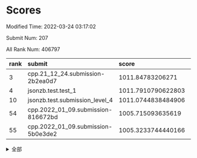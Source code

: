# Scores

Modified Time: 2022-03-24 03:17:02

Submit Num: 207

All Rank Num: 406797

| rank |               submit               |       score        |       sigma        | pk_num |
| :--- | :--------------------------------- | :----------------- | :----------------- | :----- |
| 3    | cpp.21_12_24.submission-2b2ea0d7   | 1011.84783206271   | 0.7955040221594469 | 7863   |
| 4    | jsonzb.test.test_1                 | 1011.7910790622803 | 0.8076468862910549 | 7863   |
| 10   | jsonzb.test.submission_level_4     | 1011.0744838484906 | 0.7788695118014165 | 7859   |
| 54   | cpp.2022_01_09.submission-816672bd | 1005.715093635619  | 0.7290766637763617 | 7862   |
| 55   | cpp.2022_01_09.submission-5b0e3de2 | 1005.3233744440166 | 0.7193841592990349 | 7862   |


<details>
<summary>全部</summary>

| rank |                 submit                 |       score        |       sigma        | pk_num |
| :--- | :------------------------------------- | :----------------- | :----------------- | :----- |
| 1    | gobigger.level_3.submission_level_3_15 | 1012.1340222962889 | 0.7856826573095324 | 7864   |
| 2    | gobigger.level_3.submission_level_3_38 | 1011.902071648745  | 0.7882844509391984 | 7861   |
| 3    | cpp.21_12_24.submission-2b2ea0d7       | 1011.84783206271   | 0.7955040221594469 | 7863   |
| 4    | jsonzb.test.test_1                     | 1011.7910790622803 | 0.8076468862910549 | 7863   |
| 5    | gobigger.level_3.submission_level_3_25 | 1011.6979925914533 | 0.8064755760193063 | 7864   |
| 6    | gobigger.level_3.submission_level_3_28 | 1011.4630895704843 | 0.755681504244253  | 7862   |
| 7    | gobigger.level_3.submission_level_3_21 | 1011.3745838916874 | 0.7649815107417094 | 7862   |
| 8    | gobigger.level_3.submission_level_3_47 | 1011.2241741912553 | 0.7820409488101784 | 7863   |
| 9    | gobigger.level_3.submission_level_3_22 | 1011.2211082724928 | 0.764695078247167  | 7866   |
| 10   | jsonzb.test.submission_level_4         | 1011.0744838484906 | 0.7788695118014165 | 7859   |
| 11   | gobigger.level_3.submission_level_3_26 | 1011.0012466277019 | 0.7609978285035319 | 7865   |
| 12   | gobigger.level_3.submission_level_3_1  | 1011.0011549205376 | 0.7692875146233238 | 7860   |
| 13   | gobigger.level_3.submission_level_3_33 | 1010.7964120548455 | 0.773247469032246  | 7860   |
| 14   | gobigger.level_3.submission_level_3_49 | 1010.712955544016  | 0.7554200601317512 | 7862   |
| 15   | gobigger.level_3.submission_level_3_2  | 1010.686546546426  | 0.7451962814108857 | 7861   |
| 16   | gobigger.level_3.submission_level_3_11 | 1010.565971442645  | 0.752785454759396  | 7862   |
| 17   | gobigger.level_3.submission_level_3_12 | 1010.5519460542497 | 0.7597882293109458 | 7864   |
| 18   | gobigger.level_3.submission_level_3_0  | 1010.5378200257767 | 0.7747849629967448 | 7863   |
| 19   | gobigger.level_3.submission_level_3_20 | 1010.288504889728  | 0.7563448254800504 | 7856   |
| 20   | gobigger.level_3.submission_level_3_27 | 1010.2177371270184 | 0.7634435578372114 | 7865   |
| 21   | gobigger.level_3.submission_level_3_24 | 1010.2041704731038 | 0.7535820765419717 | 7859   |
| 22   | gobigger.level_3.submission_level_3_36 | 1010.1514001988285 | 0.7609599934887216 | 7858   |
| 23   | gobigger.level_3.submission_level_3_14 | 1010.1264717229553 | 0.7619195917734523 | 7855   |
| 24   | gobigger.level_3.submission_level_3_35 | 1010.0908468293366 | 0.7526298423666141 | 7862   |
| 25   | gobigger.level_3.submission_level_3_34 | 1010.0888767230244 | 0.7366858409580473 | 7860   |
| 26   | gobigger.level_3.submission_level_3_17 | 1010.0428588307045 | 0.7627683313058601 | 7862   |
| 27   | gobigger.level_3.submission_level_3_19 | 1010.0271370422738 | 0.7441589326818085 | 7858   |
| 28   | gobigger.level_3.submission_level_3_13 | 1010.021276725232  | 0.7406455987827584 | 7865   |
| 29   | gobigger.level_3.submission_level_3_29 | 1009.954961490911  | 0.7568384436021216 | 7865   |
| 30   | gobigger.level_3.submission_level_3_8  | 1009.9543748103807 | 0.7518939193487211 | 7863   |
| 31   | gobigger.level_3.submission_level_3_42 | 1009.9525910998325 | 0.7547494409642824 | 7856   |
| 32   | gobigger.level_3.submission_level_3_4  | 1009.7796058992524 | 0.7596625346274247 | 7866   |
| 33   | gobigger.level_3.submission_level_3_44 | 1009.755014545868  | 0.7650344657592223 | 7861   |
| 34   | gobigger.level_3.submission_level_3_5  | 1009.5711359285431 | 0.7400432285347703 | 7862   |
| 35   | gobigger.level_3.submission_level_3_23 | 1009.5504911386104 | 0.7392989081214552 | 7862   |
| 36   | gobigger.level_3.submission_level_3_48 | 1009.5387193781478 | 0.7564220369954722 | 7862   |
| 37   | gobigger.level_3.submission_level_3_41 | 1009.4467700596515 | 0.7767614070353915 | 7859   |
| 38   | gobigger.level_3.submission_level_3_43 | 1009.3798908465614 | 0.7588024995600339 | 7862   |
| 39   | gobigger.level_3.submission_level_3_18 | 1009.2765354431519 | 0.7586957878386069 | 7855   |
| 40   | gobigger.level_3.submission_level_3_45 | 1009.2754403034667 | 0.74201844865974   | 7857   |
| 41   | gobigger.level_3.submission_level_3_46 | 1009.0595052443111 | 0.7567215472886692 | 7859   |
| 42   | gobigger.level_3.submission_level_3_6  | 1009.0286728266594 | 0.7500153067655768 | 7862   |
| 43   | gobigger.level_3.submission_level_3_9  | 1008.9757882858994 | 0.7434629764171453 | 7863   |
| 44   | gobigger.level_3.submission_level_3_39 | 1008.939382525761  | 0.7296615464134694 | 7864   |
| 45   | gobigger.level_3.submission_level_3_30 | 1008.8983043642053 | 0.749807884435174  | 7860   |
| 46   | gobigger.level_3.submission_level_3_40 | 1008.7806954716307 | 0.7340769382791661 | 7862   |
| 47   | gobigger.level_3.submission_level_3_16 | 1008.7077612228106 | 0.739273677356843  | 7863   |
| 48   | gobigger.level_3.submission_level_3_37 | 1008.6553628763389 | 0.7315321117740605 | 7864   |
| 49   | gobigger.level_3.submission_level_3_3  | 1008.445031014973  | 0.727340958150088  | 7853   |
| 50   | gobigger.level_3.submission_level_3_7  | 1008.3274377711817 | 0.7659829065737075 | 7856   |
| 51   | gobigger.level_3.submission_level_3_10 | 1007.7432518537479 | 0.7262904784471533 | 7865   |
| 52   | gobigger.level_3.submission_level_3_32 | 1007.5310939879374 | 0.7208030921770161 | 7861   |
| 53   | gobigger.level_3.submission_level_3_31 | 1007.3832464965751 | 0.7318793543220581 | 7856   |
| 54   | cpp.2022_01_09.submission-816672bd     | 1005.715093635619  | 0.7290766637763617 | 7862   |
| 55   | cpp.2022_01_09.submission-5b0e3de2     | 1005.3233744440166 | 0.7193841592990349 | 7862   |
| 56   | gobigger.level_1.submission_level_1_29 | 1004.6450041716347 | 0.7146375970273772 | 7863   |
| 57   | gobigger.level_1.submission_level_1_3  | 1004.4509717523166 | 0.711000374329394  | 7859   |
| 58   | gobigger.level_1.submission_level_1_20 | 1004.3651393718245 | 0.7203816797612929 | 7864   |
| 59   | gobigger.level_1.submission_level_1_49 | 1004.2487557273869 | 0.7154000278200985 | 7862   |
| 60   | gobigger.level_1.submission_level_1_16 | 1004.2211231085938 | 0.7087430256021267 | 7861   |
| 61   | gobigger.level_1.submission_level_1_11 | 1004.2185323408956 | 0.7072862439289188 | 7858   |
| 62   | gobigger.level_1.submission_level_1_10 | 1004.199724312989  | 0.7127729819665861 | 7865   |
| 63   | gobigger.level_1.submission_level_1_1  | 1004.1071780576638 | 0.7164724349912581 | 7858   |
| 64   | gobigger.level_1.submission_level_1_47 | 1004.0676861597797 | 0.7280828228789292 | 7854   |
| 65   | gobigger.level_1.submission_level_1_22 | 1004.063695785418  | 0.7153248655314947 | 7860   |
| 66   | gobigger.level_1.submission_level_1_5  | 1004.0237719914173 | 0.7270282435235188 | 7857   |
| 67   | gobigger.level_1.submission_level_1_14 | 1003.9998367255164 | 0.7272908319532662 | 7861   |
| 68   | gobigger.level_1.submission_level_1_0  | 1003.8908512856369 | 0.7045060072808886 | 7864   |
| 69   | gobigger.level_1.submission_level_1_24 | 1003.806111788409  | 0.7227352263630102 | 7860   |
| 70   | gobigger.level_1.submission_level_1_34 | 1003.777080146714  | 0.7138986884900385 | 7867   |
| 71   | gobigger.level_1.submission_level_1_31 | 1003.7019324139179 | 0.705824310882848  | 7863   |
| 72   | gobigger.level_1.submission_level_1_48 | 1003.6943762494324 | 0.7176060879003124 | 7863   |
| 73   | gobigger.level_1.submission_level_1_40 | 1003.6928547196528 | 0.7152147399096561 | 7860   |
| 74   | gobigger.level_1.submission_level_1_37 | 1003.6894934515489 | 0.7158237582172846 | 7858   |
| 75   | gobigger.level_1.submission_level_1_42 | 1003.6603474714193 | 0.7104744201519017 | 7857   |
| 76   | gobigger.level_1.submission_level_1_13 | 1003.6542450093948 | 0.7203298832828597 | 7862   |
| 77   | gobigger.level_1.submission_level_1_30 | 1003.6446795069646 | 0.7088950960158795 | 7860   |
| 78   | gobigger.level_1.submission_level_1_4  | 1003.6313885177179 | 0.7314377639351106 | 7863   |
| 79   | gobigger.level_1.submission_level_1_18 | 1003.6004030082792 | 0.7021229924088164 | 7861   |
| 80   | gobigger.level_1.submission_level_1_19 | 1003.4816742257002 | 0.719735990442761  | 7859   |
| 81   | gobigger.level_1.submission_level_1_6  | 1003.4796267554651 | 0.709012012332651  | 7863   |
| 82   | gobigger.level_1.submission_level_1_12 | 1003.4601378395195 | 0.7089719252445819 | 7861   |
| 83   | gobigger.level_1.submission_level_1_41 | 1003.3666268527121 | 0.7040892802110922 | 7859   |
| 84   | gobigger.level_1.submission_level_1_44 | 1003.3661705273943 | 0.7160364318600861 | 7858   |
| 85   | gobigger.level_1.submission_level_1_2  | 1003.1758894079155 | 0.718094402999801  | 7862   |
| 86   | gobigger.level_1.submission_level_1_32 | 1003.0966401971796 | 0.7117166559743029 | 7863   |
| 87   | gobigger.level_1.submission_level_1_46 | 1003.0637194132775 | 0.7023078105572981 | 7856   |
| 88   | gobigger.level_1.submission_level_1_43 | 1003.0026829470502 | 0.7209734750741498 | 7858   |
| 89   | gobigger.level_1.submission_level_1_8  | 1003.0008741664581 | 0.7244597006992396 | 7858   |
| 90   | gobigger.level_1.submission_level_1_35 | 1002.9117156716691 | 0.710971675260071  | 7862   |
| 91   | gobigger.level_1.submission_level_1_23 | 1002.7418310850557 | 0.7113808822521055 | 7855   |
| 92   | gobigger.level_1.submission_level_1_9  | 1002.7135444568428 | 0.7097078809652214 | 7859   |
| 93   | gobigger.level_1.submission_level_1_21 | 1002.6427043441884 | 0.7174900404755461 | 7862   |
| 94   | gobigger.level_1.submission_level_1_38 | 1002.6207155807178 | 0.7210766282464468 | 7861   |
| 95   | gobigger.level_1.submission_level_1_36 | 1002.589958082039  | 0.7113195680852978 | 7859   |
| 96   | gobigger.level_1.submission_level_1_17 | 1002.530539603605  | 0.7070826856957079 | 7857   |
| 97   | gobigger.level_1.submission_level_1_26 | 1002.5127466320697 | 0.7111355219998071 | 7859   |
| 98   | gobigger.level_1.submission_level_1_25 | 1002.4987589621098 | 0.715915262638224  | 7861   |
| 99   | gobigger.level_1.submission_level_1_33 | 1002.4604647372244 | 0.7035620294515224 | 7861   |
| 100  | gobigger.level_1.submission_level_1_45 | 1002.3919290593457 | 0.7211716995174435 | 7857   |
| 101  | gobigger.level_1.submission_level_1_7  | 1002.301081411418  | 0.7182805221091939 | 7858   |
| 102  | gobigger.level_1.submission_level_1_15 | 1002.1524507663385 | 0.7194183790696022 | 7858   |
| 103  | gobigger.level_1.submission_level_1_28 | 1002.0887763492125 | 0.7045210832676687 | 7865   |
| 104  | gobigger.level_1.submission_level_1_39 | 1002.0603048947879 | 0.7154979892614018 | 7856   |
| 105  | gobigger.level_1.submission_level_1_27 | 1001.9555955679409 | 0.7189958190370366 | 7866   |
| 106  | gobigger.random.submission_random_33   | 998.2636466558223  | 0.7046748010479276 | 7861   |
| 107  | gobigger.random.submission_random_0    | 996.9681490672994  | 0.7064118457642317 | 7860   |
| 108  | gobigger.random.submission_random_35   | 996.8133544797179  | 0.7132422495285679 | 7863   |
| 109  | gobigger.random.submission_random_14   | 996.7221834073582  | 0.725944114106131  | 7867   |
| 110  | gobigger.random.submission_random_37   | 996.6948385644494  | 0.6984226895106947 | 7858   |
| 111  | gobigger.random.submission_random_32   | 996.684279779476   | 0.7113956649420081 | 7860   |
| 112  | gobigger.random.submission_random_20   | 996.6188064096667  | 0.7103067586056788 | 7862   |
| 113  | gobigger.random.submission_random_42   | 996.5192040776759  | 0.7130728872442893 | 7862   |
| 114  | gobigger.random.submission_random_6    | 996.4493282481585  | 0.7180099476586058 | 7862   |
| 115  | gobigger.random.submission_random_49   | 996.3737803088991  | 0.7062553976711724 | 7861   |
| 116  | gobigger.random.submission_random_23   | 996.3067877370785  | 0.6968186701593131 | 7861   |
| 117  | gobigger.random.submission_random_21   | 996.2788230362407  | 0.7166240331456074 | 7856   |
| 118  | gobigger.random.submission_random_26   | 996.2612909576912  | 0.7118283753395221 | 7858   |
| 119  | gobigger.random.submission_random_28   | 996.2210182422828  | 0.706638907060998  | 7860   |
| 120  | gobigger.random.submission_random_40   | 996.166818484399   | 0.7052791215311328 | 7859   |
| 121  | gobigger.random.submission_random_18   | 996.1180350984748  | 0.7110029630700322 | 7857   |
| 122  | gobigger.random.submission_random_5    | 996.0924999979941  | 0.7197614311731696 | 7863   |
| 123  | gobigger.random.submission_random_44   | 996.0854992476312  | 0.7127052556018267 | 7867   |
| 124  | gobigger.random.submission_random_13   | 995.9477547833972  | 0.7201317538855612 | 7863   |
| 125  | gobigger.random.submission_random_25   | 995.9382034579371  | 0.7169531401153882 | 7859   |
| 126  | gobigger.random.submission_random_9    | 995.926359874964   | 0.7107553423633721 | 7859   |
| 127  | gobigger.random.submission_random_29   | 995.9180716573327  | 0.7160402072375663 | 7854   |
| 128  | gobigger.random.submission_random_27   | 995.8932657292161  | 0.7124415843813494 | 7861   |
| 129  | gobigger.random.submission_random_11   | 995.8869019642378  | 0.7190358021771134 | 7859   |
| 130  | gobigger.random.submission_random_39   | 995.8862461800342  | 0.7443840532155771 | 7859   |
| 131  | gobigger.random.submission_random_47   | 995.8778684077854  | 0.722311320731314  | 7863   |
| 132  | gobigger.random.submission_random_24   | 995.8373419194988  | 0.7059327229201527 | 7864   |
| 133  | gobigger.random.submission_random_1    | 995.8348512296278  | 0.7099181447463979 | 7861   |
| 134  | gobigger.random.submission_random_46   | 995.7835613030676  | 0.7233936961403764 | 7865   |
| 135  | gobigger.random.submission_random_34   | 995.7826967953074  | 0.7165575058535562 | 7859   |
| 136  | gobigger.random.submission_random_2    | 995.7393616967647  | 0.7152466078794165 | 7858   |
| 137  | gobigger.random.submission_random_43   | 995.7284821338066  | 0.7089770448573453 | 7864   |
| 138  | gobigger.random.submission_random_19   | 995.7268258884857  | 0.7044917907852611 | 7860   |
| 139  | gobigger.random.submission_random_3    | 995.7104274126932  | 0.7169957318714915 | 7862   |
| 140  | gobigger.random.submission_random_8    | 995.6471856411596  | 0.7156667383860217 | 7856   |
| 141  | gobigger.random.submission_random_31   | 995.6021539799656  | 0.7158304568151834 | 7859   |
| 142  | gobigger.random.submission_random_45   | 995.573058420817   | 0.7035764045695612 | 7863   |
| 143  | gobigger.random.submission_random_17   | 995.5603422394607  | 0.7047549220893327 | 7858   |
| 144  | gobigger.random.submission_random_41   | 995.5170301447255  | 0.712847257502456  | 7862   |
| 145  | gobigger.random.submission_random_15   | 995.4513836098769  | 0.7191038941424112 | 7859   |
| 146  | gobigger.random.submission_random_4    | 995.408119270414   | 0.7143470948027351 | 7863   |
| 147  | gobigger.random.submission_random_16   | 995.3771478019161  | 0.7147383425351749 | 7862   |
| 148  | gobigger.random.submission_random_30   | 995.3580824666545  | 0.7041036339525804 | 7862   |
| 149  | gobigger.random.submission_random_38   | 995.2637311193456  | 0.7098285571489312 | 7859   |
| 150  | gobigger.random.submission_random_48   | 995.1973491262365  | 0.7206975209458246 | 7860   |
| 151  | gobigger.random.submission_random_12   | 995.0531142244799  | 0.7204771511198523 | 7861   |
| 152  | gobigger.random.submission_random_36   | 994.9963732291618  | 0.7212468634339761 | 7862   |
| 153  | gobigger.random.submission_random_22   | 994.8940803822107  | 0.7209065130113507 | 7859   |
| 154  | gobigger.random.submission_random_10   | 994.8717385881787  | 0.7227940551442223 | 7860   |
| 155  | gobigger.level_2.submission_level_2_44 | 994.7645016242323  | 0.7331629788662629 | 7861   |
| 156  | gobigger.random.submission_random_7    | 994.5736162460114  | 0.7158313733216098 | 7859   |
| 157  | gobigger.level_2.submission_level_2_19 | 993.7026749447625  | 0.7308651408068576 | 7857   |
| 158  | gobigger.level_2.submission_level_2_48 | 993.691617195954   | 0.7173604361649151 | 7857   |
| 159  | gobigger.level_2.submission_level_2_6  | 993.5539040136213  | 0.724142605411257  | 7857   |
| 160  | gobigger.level_2.submission_level_2_32 | 993.223546134837   | 0.7307359670196399 | 7857   |
| 161  | gobigger.level_2.submission_level_2_3  | 993.1472870789298  | 0.7336257572167767 | 7864   |
| 162  | gobigger.level_2.submission_level_2_49 | 993.1054822142087  | 0.7481869596064884 | 7860   |
| 163  | gobigger.level_2.submission_level_2_27 | 993.103674561117   | 0.7298229784501908 | 7858   |
| 164  | gobigger.level_2.submission_level_2_36 | 992.9031730823576  | 0.7389479748316269 | 7863   |
| 165  | gobigger.level_2.submission_level_2_0  | 992.8956753469986  | 0.7528105783464969 | 7862   |
| 166  | gobigger.level_2.submission_level_2_13 | 992.8876681392567  | 0.7188329646530729 | 7865   |
| 167  | gobigger.level_2.submission_level_2_9  | 992.840989964533   | 0.7428543829576892 | 7858   |
| 168  | gobigger.level_2.submission_level_2_11 | 992.8331565598133  | 0.731448143232703  | 7861   |
| 169  | gobigger.level_2.submission_level_2_47 | 992.7394918103518  | 0.7419496532479448 | 7861   |
| 170  | gobigger.level_2.submission_level_2_22 | 992.6947120811902  | 0.7400999683678435 | 7862   |
| 171  | gobigger.level_2.submission_level_2_2  | 992.6799660886669  | 0.7326896335488019 | 7859   |
| 172  | gobigger.level_2.submission_level_2_4  | 992.5979916590163  | 0.7364775201898421 | 7863   |
| 173  | gobigger.level_2.submission_level_2_21 | 992.5585071857024  | 0.7273400274407741 | 7857   |
| 174  | gobigger.level_2.submission_level_2_29 | 992.5467318628067  | 0.737379997912941  | 7862   |
| 175  | gobigger.level_2.submission_level_2_7  | 992.5175703787547  | 0.7483835999983177 | 7857   |
| 176  | gobigger.level_2.submission_level_2_25 | 992.4334537042736  | 0.7304463678601064 | 7866   |
| 177  | gobigger.level_2.submission_level_2_38 | 992.4277707190678  | 0.7246763223263978 | 7858   |
| 178  | gobigger.level_2.submission_level_2_40 | 992.4240731374657  | 0.7477101561346359 | 7864   |
| 179  | gobigger.level_2.submission_level_2_23 | 992.4060187596612  | 0.7345530917763824 | 7859   |
| 180  | gobigger.level_2.submission_level_2_1  | 992.4001769588655  | 0.7474621749026091 | 7863   |
| 181  | gobigger.level_2.submission_level_2_34 | 992.391951110352   | 0.7246138635789984 | 7861   |
| 182  | gobigger.level_2.submission_level_2_14 | 992.3559252795803  | 0.7389107101732829 | 7862   |
| 183  | gobigger.level_2.submission_level_2_24 | 992.3194375701667  | 0.7408753417634946 | 7859   |
| 184  | gobigger.level_2.submission_level_2_45 | 992.3136468467382  | 0.7604943533036814 | 7862   |
| 185  | gobigger.level_2.submission_level_2_5  | 992.3037778172055  | 0.7480954238959298 | 7860   |
| 186  | gobigger.level_2.submission_level_2_18 | 992.2909575435268  | 0.7389952822117364 | 7862   |
| 187  | gobigger.level_2.submission_level_2_16 | 992.2589516780855  | 0.7496565174780055 | 7864   |
| 188  | gobigger.level_2.submission_level_2_33 | 992.1525528822606  | 0.7265889565688497 | 7860   |
| 189  | gobigger.level_2.submission_level_2_26 | 992.1187854941717  | 0.7430386083115152 | 7861   |
| 190  | gobigger.level_2.submission_level_2_41 | 992.0380481671044  | 0.7416612407950491 | 7855   |
| 191  | gobigger.level_2.submission_level_2_17 | 991.9574026811728  | 0.7358558324944582 | 7866   |
| 192  | gobigger.level_2.submission_level_2_20 | 991.8121420607873  | 0.7459238495773325 | 7859   |
| 193  | gobigger.level_2.submission_level_2_46 | 991.8073512369598  | 0.7402032643807827 | 7868   |
| 194  | gobigger.level_2.submission_level_2_42 | 991.8041188808683  | 0.7450307406032658 | 7864   |
| 195  | gobigger.level_2.submission_level_2_15 | 991.7770095592106  | 0.741152164193541  | 7863   |
| 196  | gobigger.level_2.submission_level_2_31 | 991.7486401459491  | 0.7405057506993804 | 7858   |
| 197  | gobigger.level_2.submission_level_2_8  | 991.583967507624   | 0.7494990120220999 | 7864   |
| 198  | gobigger.level_2.submission_level_2_35 | 991.5753796373263  | 0.7523846034983953 | 7862   |
| 199  | gobigger.level_2.submission_level_2_39 | 991.313256020238   | 0.7617826990282179 | 7864   |
| 200  | gobigger.level_2.submission_level_2_10 | 990.9631615887005  | 0.75972880336792   | 7864   |
| 201  | gobigger.level_2.submission_level_2_30 | 990.9104982075294  | 0.7613337438227702 | 7860   |
| 202  | gobigger.level_2.submission_level_2_37 | 990.896403774776   | 0.7568696600928873 | 7860   |
| 203  | gobigger.level_2.submission_level_2_28 | 990.8356318714589  | 0.7644513509934951 | 7863   |
| 204  | gobigger.level_2.submission_level_2_43 | 990.6807253913687  | 0.7463874087959949 | 7862   |
| 205  | gobigger.level_2.submission_level_2_12 | 990.0676009416757  | 0.7513150232933098 | 7864   |
| 206  | gobigger.none.submission_none_0        | 978.5801523466567  | 1.2890115653932137 | 7864   |
| 207  | gobigger.none.submission_none_1        | 977.4096689422468  | 1.398867672778061  | 7859   |

</details>